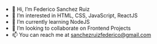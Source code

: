 - 👋 Hi, I’m Federico Sanchez Ruiz
- 👀 I’m interested in HTML, CSS, JavaScript, ReactJS
- 🌱 I’m currently learning NodeJS
- 💞️ I’m looking to collaborate on Frontend Projects
- 📫 You can reach me at sanchezruizfederico@gmail.com

<!---
fedeSanchezRuiz/fedeSanchezRuiz is a ✨ special ✨ repository because its `README.md` (this file) appears on your GitHub profile.
You can click the Preview link to take a look at your changes.
--->
